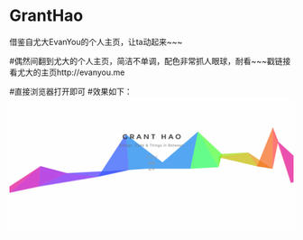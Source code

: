 # GrantHao
借鉴自尤大EvanYou的个人主页，让ta动起来~~~

#偶然间翻到尤大的个人主页，简洁不单调，配色非常抓人眼球，耐看~~~戳链接看尤大的主页http://evanyou.me

#直接浏览器打开即可
#效果如下：
![Image text](https://github.com/ObearO/GrantHao/blob/master/img/a.gif)
